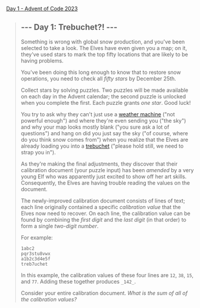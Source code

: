 [Day 1 - Advent of Code 2023](https://adventofcode.com/2023/day/1)

> ## \--- Day 1: Trebuchet?! ---
>
> Something is wrong with global snow production, and you've been selected to take a look. The Elves have even given you a map; on it, they've used stars to mark the top fifty locations that are likely to be having problems.
>
> You've been doing this long enough to know that to restore snow operations, you need to check all _fifty stars_ by December 25th.
>
> Collect stars by solving puzzles. Two puzzles will be made available on each day in the Advent calendar; the second puzzle is unlocked when you complete the first. Each puzzle grants _one star_. Good luck!
>
> You try to ask why they can't just use a [weather machine](https://adventofcode.com/2015/day/1) ("not powerful enough") and where they're even sending you ("the sky") and why your map looks mostly blank ("you sure ask a lot of questions") and hang on did you just say the sky ("of course, where do you think snow comes from") when you realize that the Elves are already loading you into a [trebuchet](https://en.wikipedia.org/wiki/Trebuchet) ("please hold still, we need to strap you in").
>
> As they're making the final adjustments, they discover that their calibration document (your puzzle input) has been _amended_ by a very young Elf who was apparently just excited to show off her art skills. Consequently, the Elves are having trouble reading the values on the document.
>
> The newly-improved calibration document consists of lines of text; each line originally contained a specific _calibration value_ that the Elves now need to recover. On each line, the calibration value can be found by combining the _first digit_ and the _last digit_ (in that order) to form a single _two-digit number_.
>
> For example:
>
>     1abc2
>     pqr3stu8vwx
>     a1b2c3d4e5f
>     treb7uchet
>
>
> In this example, the calibration values of these four lines are `12`, `38`, `15`, and `77`. Adding these together produces `_142_`.
>
> Consider your entire calibration document. _What is the sum of all of the calibration values?_